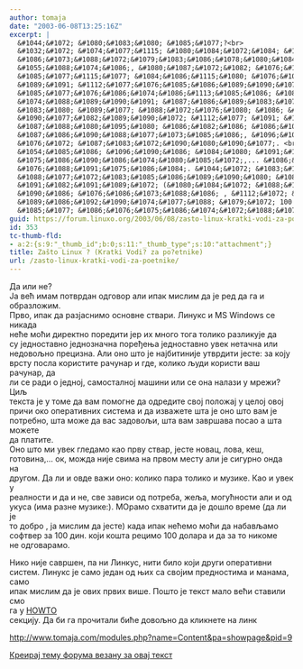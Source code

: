 ```yaml
---
author: tomaja
date: "2003-06-08T13:25:16Z"
excerpt: |
  &#1044;&#1072; &#1080;&#1083;&#1080; &#1085;&#1077;?<br>
  &#1032;&#1072; &#1074;&#1077;&#1115; &#1080;&#1084;&#1072;&#1084; &#1087;&#1086;&#1090;&#1074;&#1088;&#1076;&#1072;&#1085; &#1086;&#1076;&#1075;&#1086;&#1074;&#1086;&#1088; &#1072;&#1083;&#1080; &#1080;&#1087;&#1072;&#1082; &#1084;&#1080;&#1089;&#1083;&#1080;&#1084; &#1076;&#1072; &#1112;&#1077; &#1088;&#1077;&#1076; &#1076;&#1072; &#1075;&#1072; &#1080;
  &#1086;&#1073;&#1088;&#1072;&#1079;&#1083;&#1086;&#1078;&#1080;&#1084;.<br>
  &#1055;&#1088;&#1074;&#1086;, &#1080;&#1087;&#1072;&#1082; &#1076;&#1072; &#1088;&#1072;&#1079;&#1112;&#1072;&#1089;&#1085;&#1080;&#1084;&#1086; &#1086;&#1089;&#1085;&#1086;&#1074;&#1085;&#1077; &#1089;&#1090;&#1074;&#1072;&#1088;&#1080;. &#1051;&#1080;&#1085;&#1091;&#1082;&#1089; &#1080; MS Windows &#1089;&#1077; &#1085;&#1080;&#1082;&#1072;&#1076;&#1072;
  &#1085;&#1077;&#1115;&#1077; &#1084;&#1086;&#1115;&#1080; &#1076;&#1080;&#1088;&#1077;&#1082;&#1090;&#1085;&#1086; &#1087;&#1086;&#1088;&#1077;&#1076;&#1080;&#1090;&#1080; &#1112;&#1077;&#1088; &#1080;&#1093; &#1084;&#1085;&#1086;&#1075;&#1086;  &#1090;&#1086;&#1075;&#1072; &#1090;&#1086;&#1083;&#1080;&#1082;&#1086; &#1088;&#1072;&#1079;&#1083;&#1080;&#1082;&#1091;&#1112;&#1077; &#1076;&#1072;
  &#1089;&#1091; &#1112;&#1077;&#1076;&#1085;&#1086;&#1089;&#1090;&#1072;&#1074;&#1085;&#1086; &#1112;&#1077;&#1076;&#1085;&#1086;&#1079;&#1085;&#1072;&#1095;&#1085;&#1072; &#1087;&#1086;&#1088;&#1077;&#1106;&#1077;&#1114;&#1072; &#1112;&#1077;&#1076;&#1085;&#1086;&#1089;&#1090;&#1072;&#1074;&#1085;&#1086; &#1091;&#1074;&#1077;&#1082; &#1085;&#1077;&#1090;&#1072;&#1095;&#1085;&#1072; &#1080;&#1083;&#1080;
  &#1085;&#1077;&#1076;&#1086;&#1074;&#1086;&#1113;&#1085;&#1086; &#1087;&#1088;&#1077;&#1094;&#1080;&#1079;&#1085;&#1072;. &#1040;&#1083;&#1080; &#1086;&#1085;&#1086; &#1096;&#1090;&#1086; &#1112;&#1077; &#1085;&#1072;&#1112;&#1073;&#1080;&#1090;&#1080;&#1085;&#1080;&#1112;&#1077; &#1091;&#1090;&#1074;&#1088;&#1076;&#1080;&#1090;&#1080; &#1112;&#1077;&#1089;&#1090;&#1077;: &#1079;&#1072; &#1082;&#1086;&#1112;&#1091;
  &#1074;&#1088;&#1089;&#1090;&#1091; &#1087;&#1086;&#1089;&#1083;&#1072; &#1082;&#1086;&#1088;&#1080;&#1089;&#1090;&#1080;&#1090;&#1077; &#1088;&#1072;&#1095;&#1091;&#1085;&#1072;&#1088; &#1080; &#1075;&#1076;&#1077;, &#1082;&#1086;&#1083;&#1080;&#1082;&#1086; &#1113;&#1091;&#1076;&#1080; &#1082;&#1086;&#1088;&#1080;&#1089;&#1090;&#1080; &#1074;&#1072;&#1096; &#1088;&#1072;&#1095;&#1091;&#1085;&#1072;&#1088;, &#1076;&#1072;
  &#1083;&#1080; &#1089;&#1077; &#1088;&#1072;&#1076;&#1080; &#1086; &#1112;&#1077;&#1076;&#1085;&#1086;&#1112;, &#1089;&#1072;&#1084;&#1086;&#1089;&#1090;&#1072;&#1083;&#1085;&#1086;&#1112; &#1084;&#1072;&#1096;&#1080;&#1085;&#1080; &#1080;&#1083;&#1080; &#1089;&#1077; &#1086;&#1085;&#1072; &#1085;&#1072;&#1083;&#1072;&#1079;&#1080; &#1091; &#1084;&#1088;&#1077;&#1078;&#1080;? &#1062;&#1080;&#1113;
  &#1090;&#1077;&#1082;&#1089;&#1090;&#1072; &#1112;&#1077; &#1091; &#1090;&#1086;&#1084;&#1077; &#1076;&#1072; &#1074;&#1072;&#1084; &#1087;&#1086;&#1084;&#1086;&#1075;&#1085;&#1077; &#1076;&#1072; &#1086;&#1076;&#1088;&#1077;&#1076;&#1080;&#1090;&#1077; &#1089;&#1074;&#1086;&#1112; &#1087;&#1086;&#1083;&#1086;&#1078;&#1072;&#1112; &#1091; &#1094;&#1077;&#1083;&#1086;&#1112; &#1086;&#1074;&#1086;&#1112;
  &#1087;&#1088;&#1080;&#1095;&#1080; &#1086;&#1082;&#1086; &#1086;&#1087;&#1077;&#1088;&#1072;&#1090;&#1080;&#1074;&#1085;&#1080;&#1093; &#1089;&#1080;&#1089;&#1090;&#1077;&#1084;&#1072; &#1080; &#1076;&#1072; &#1080;&#1079;&#1074;&#1072;&#1078;&#1077;&#1090;&#1077; &#1096;&#1090;&#1072; &#1112;&#1077; &#1086;&#1085;&#1086; &#1096;&#1090;&#1086; &#1074;&#1072;&#1084; &#1112;&#1077;
  &#1087;&#1086;&#1090;&#1088;&#1077;&#1073;&#1085;&#1086;, &#1096;&#1090;&#1072; &#1084;&#1086;&#1078;&#1077; &#1076;&#1072; &#1074;&#1072;&#1089; &#1079;&#1072;&#1076;&#1086;&#1074;&#1086;&#1113;&#1080;, &#1096;&#1090;&#1072; &#1074;&#1072;&#1084; &#1079;&#1072;&#1074;&#1088;&#1096;&#1072;&#1074;&#1072; &#1087;&#1086;&#1089;&#1072;&#1086; &#1072; &#1096;&#1090;&#1072; &#1084;&#1086;&#1078;&#1077;&#1090;&#1077;
  &#1076;&#1072; &#1087;&#1083;&#1072;&#1090;&#1080;&#1090;&#1077;. <br>
  &#1054;&#1085;&#1086; &#1096;&#1090;&#1086; &#1084;&#1080; &#1091;&#1074;&#1077;&#1082; &#1075;&#1083;&#1077;&#1076;&#1072;&#1084;&#1086; &#1082;&#1072;&#1086; &#1087;&#1088;&#1074;&#1091; &#1089;&#1090;&#1074;&#1072;&#1088;, &#1112;&#1077;&#1089;&#1090;&#1077; &#1085;&#1086;&#1074;&#1072;&#1094;, &#1083;&#1086;&#1074;&#1072;, &#1082;&#1077;&#1096;,
  &#1075;&#1086;&#1090;&#1086;&#1074;&#1080;&#1085;&#1072;,... &#1086;&#1082;, &#1084;&#1086;&#1078;&#1076;&#1072; &#1085;&#1080;&#1112;&#1077; &#1089;&#1074;&#1080;&#1084;&#1072; &#1085;&#1072; &#1087;&#1088;&#1074;&#1086;&#1084; &#1084;&#1077;&#1089;&#1090;&#1091; &#1072;&#1083;&#1080; &#1112;&#1077; &#1089;&#1080;&#1075;&#1091;&#1088;&#1085;&#1086; &#1086;&#1085;&#1076;&#1072; &#1085;&#1072;
  &#1076;&#1088;&#1091;&#1075;&#1086;&#1084;. &#1044;&#1072; &#1083;&#1080; &#1080; &#1086;&#1074;&#1076;&#1077; &#1074;&#1072;&#1078;&#1080; &#1086;&#1085;&#1086;: &#1082;&#1086;&#1083;&#1080;&#1082;&#1086; &#1087;&#1072;&#1088;&#1072; &#1090;&#1086;&#1083;&#1080;&#1082;&#1086; &#1080; &#1084;&#1091;&#1079;&#1080;&#1082;&#1077;. &#1050;&#1072;&#1086; &#1080; &#1091;&#1074;&#1077;&#1082; &#1091;
  &#1088;&#1077;&#1072;&#1083;&#1085;&#1086;&#1089;&#1090;&#1080; &#1080; &#1076;&#1072; &#1080; &#1085;&#1077;, &#1089;&#1074;&#1077; &#1079;&#1072;&#1074;&#1080;&#1089;&#1080; &#1086;&#1076; &#1087;&#1086;&#1090;&#1088;&#1077;&#1073;&#1072;, &#1078;&#1077;&#1113;&#1072;, &#1084;&#1086;&#1075;&#1091;&#1115;&#1085;&#1086;&#1089;&#1090;&#1080; &#1072;&#1083;&#1080; &#1080; &#1086;&#1076;
  &#1091;&#1082;&#1091;&#1089;&#1072; (&#1080;&#1084;&#1072; &#1088;&#1072;&#1079;&#1085;&#1077; &#1084;&#1091;&#1079;&#1080;&#1082;&#1077;:). &#1052;&#1054;&#1088;&#1072;&#1084;&#1086; &#1089;&#1093;&#1074;&#1072;&#1090;&#1080;&#1090;&#1080; &#1076;&#1072; &#1112;&#1077; &#1076;&#1086;&#1096;&#1083;&#1086; &#1074;&#1088;&#1077;&#1084;&#1077; (&#1076;&#1072; &#1083;&#1080; &#1112;&#1077;
  &#1090;&#1086; &#1076;&#1086;&#1073;&#1088;&#1086; , &#1112;&#1072; &#1084;&#1080;&#1089;&#1083;&#1080;&#1084; &#1076;&#1072; &#1112;&#1077;&#1089;&#1090;&#1077;) &#1082;&#1072;&#1076;&#1072; &#1080;&#1087;&#1072;&#1082; &#1085;&#1077;&#1115;&#1077;&#1084;&#1086; &#1084;&#1086;&#1115;&#1080; &#1076;&#1072; &#1085;&#1072;&#1073;&#1072;&#1074;&#1113;&#1072;&#1084;&#1086;
  &#1089;&#1086;&#1092;&#1090;&#1074;&#1077;&#1088; &#1079;&#1072; 100 &#1076;&#1080;&#1085;.  &#1082;&#1086;&#1112;&#1080; &#1082;&#1086;&#1096;&#1090;&#1072; &#1088;&#1077;&#1094;&#1080;&#1084;&#1086; 100 &#1076;&#1086;&#1083;&#1072;&#1088;&#1072; &#1080; &#1076;&#1072; &#1079;&#1072; &#1090;&#1086; &#1085;&#1080;&#1082;&#1086;&#1084;&#1077;
  &#1085;&#1077; &#1086;&#1076;&#1075;&#1086;&#1074;&#1072;&#1088;&#1072;&#1084;&#1086;.
guid: https://forum.linuxo.org/2003/06/08/zasto-linux-kratki-vodi-za-poetnike/
id: 353
tc-thumb-fld:
- a:2:{s:9:"_thumb_id";b:0;s:11:"_thumb_type";s:10:"attachment";}
title: Zašto Linux ? (Kratki Vodi? za po?etnike)
url: /zasto-linux-kratki-vodi-za-poetnike/
---
```

&#1044;&#1072; &#1080;&#1083;&#1080; &#1085;&#1077;?  
&#1032;&#1072; &#1074;&#1077;&#1115; &#1080;&#1084;&#1072;&#1084; &#1087;&#1086;&#1090;&#1074;&#1088;&#1076;&#1072;&#1085; &#1086;&#1076;&#1075;&#1086;&#1074;&#1086;&#1088; &#1072;&#1083;&#1080; &#1080;&#1087;&#1072;&#1082; &#1084;&#1080;&#1089;&#1083;&#1080;&#1084; &#1076;&#1072; &#1112;&#1077; &#1088;&#1077;&#1076; &#1076;&#1072; &#1075;&#1072; &#1080;  
&#1086;&#1073;&#1088;&#1072;&#1079;&#1083;&#1086;&#1078;&#1080;&#1084;.  
&#1055;&#1088;&#1074;&#1086;, &#1080;&#1087;&#1072;&#1082; &#1076;&#1072; &#1088;&#1072;&#1079;&#1112;&#1072;&#1089;&#1085;&#1080;&#1084;&#1086; &#1086;&#1089;&#1085;&#1086;&#1074;&#1085;&#1077; &#1089;&#1090;&#1074;&#1072;&#1088;&#1080;. &#1051;&#1080;&#1085;&#1091;&#1082;&#1089; &#1080; MS Windows &#1089;&#1077; &#1085;&#1080;&#1082;&#1072;&#1076;&#1072;  
&#1085;&#1077;&#1115;&#1077; &#1084;&#1086;&#1115;&#1080; &#1076;&#1080;&#1088;&#1077;&#1082;&#1090;&#1085;&#1086; &#1087;&#1086;&#1088;&#1077;&#1076;&#1080;&#1090;&#1080; &#1112;&#1077;&#1088; &#1080;&#1093; &#1084;&#1085;&#1086;&#1075;&#1086; &#1090;&#1086;&#1075;&#1072; &#1090;&#1086;&#1083;&#1080;&#1082;&#1086; &#1088;&#1072;&#1079;&#1083;&#1080;&#1082;&#1091;&#1112;&#1077; &#1076;&#1072;  
&#1089;&#1091; &#1112;&#1077;&#1076;&#1085;&#1086;&#1089;&#1090;&#1072;&#1074;&#1085;&#1086; &#1112;&#1077;&#1076;&#1085;&#1086;&#1079;&#1085;&#1072;&#1095;&#1085;&#1072; &#1087;&#1086;&#1088;&#1077;&#1106;&#1077;&#1114;&#1072; &#1112;&#1077;&#1076;&#1085;&#1086;&#1089;&#1090;&#1072;&#1074;&#1085;&#1086; &#1091;&#1074;&#1077;&#1082; &#1085;&#1077;&#1090;&#1072;&#1095;&#1085;&#1072; &#1080;&#1083;&#1080;  
&#1085;&#1077;&#1076;&#1086;&#1074;&#1086;&#1113;&#1085;&#1086; &#1087;&#1088;&#1077;&#1094;&#1080;&#1079;&#1085;&#1072;. &#1040;&#1083;&#1080; &#1086;&#1085;&#1086; &#1096;&#1090;&#1086; &#1112;&#1077; &#1085;&#1072;&#1112;&#1073;&#1080;&#1090;&#1080;&#1085;&#1080;&#1112;&#1077; &#1091;&#1090;&#1074;&#1088;&#1076;&#1080;&#1090;&#1080; &#1112;&#1077;&#1089;&#1090;&#1077;: &#1079;&#1072; &#1082;&#1086;&#1112;&#1091;  
&#1074;&#1088;&#1089;&#1090;&#1091; &#1087;&#1086;&#1089;&#1083;&#1072; &#1082;&#1086;&#1088;&#1080;&#1089;&#1090;&#1080;&#1090;&#1077; &#1088;&#1072;&#1095;&#1091;&#1085;&#1072;&#1088; &#1080; &#1075;&#1076;&#1077;, &#1082;&#1086;&#1083;&#1080;&#1082;&#1086; &#1113;&#1091;&#1076;&#1080; &#1082;&#1086;&#1088;&#1080;&#1089;&#1090;&#1080; &#1074;&#1072;&#1096; &#1088;&#1072;&#1095;&#1091;&#1085;&#1072;&#1088;, &#1076;&#1072;  
&#1083;&#1080; &#1089;&#1077; &#1088;&#1072;&#1076;&#1080; &#1086; &#1112;&#1077;&#1076;&#1085;&#1086;&#1112;, &#1089;&#1072;&#1084;&#1086;&#1089;&#1090;&#1072;&#1083;&#1085;&#1086;&#1112; &#1084;&#1072;&#1096;&#1080;&#1085;&#1080; &#1080;&#1083;&#1080; &#1089;&#1077; &#1086;&#1085;&#1072; &#1085;&#1072;&#1083;&#1072;&#1079;&#1080; &#1091; &#1084;&#1088;&#1077;&#1078;&#1080;? &#1062;&#1080;&#1113;  
&#1090;&#1077;&#1082;&#1089;&#1090;&#1072; &#1112;&#1077; &#1091; &#1090;&#1086;&#1084;&#1077; &#1076;&#1072; &#1074;&#1072;&#1084; &#1087;&#1086;&#1084;&#1086;&#1075;&#1085;&#1077; &#1076;&#1072; &#1086;&#1076;&#1088;&#1077;&#1076;&#1080;&#1090;&#1077; &#1089;&#1074;&#1086;&#1112; &#1087;&#1086;&#1083;&#1086;&#1078;&#1072;&#1112; &#1091; &#1094;&#1077;&#1083;&#1086;&#1112; &#1086;&#1074;&#1086;&#1112;  
&#1087;&#1088;&#1080;&#1095;&#1080; &#1086;&#1082;&#1086; &#1086;&#1087;&#1077;&#1088;&#1072;&#1090;&#1080;&#1074;&#1085;&#1080;&#1093; &#1089;&#1080;&#1089;&#1090;&#1077;&#1084;&#1072; &#1080; &#1076;&#1072; &#1080;&#1079;&#1074;&#1072;&#1078;&#1077;&#1090;&#1077; &#1096;&#1090;&#1072; &#1112;&#1077; &#1086;&#1085;&#1086; &#1096;&#1090;&#1086; &#1074;&#1072;&#1084; &#1112;&#1077;  
&#1087;&#1086;&#1090;&#1088;&#1077;&#1073;&#1085;&#1086;, &#1096;&#1090;&#1072; &#1084;&#1086;&#1078;&#1077; &#1076;&#1072; &#1074;&#1072;&#1089; &#1079;&#1072;&#1076;&#1086;&#1074;&#1086;&#1113;&#1080;, &#1096;&#1090;&#1072; &#1074;&#1072;&#1084; &#1079;&#1072;&#1074;&#1088;&#1096;&#1072;&#1074;&#1072; &#1087;&#1086;&#1089;&#1072;&#1086; &#1072; &#1096;&#1090;&#1072; &#1084;&#1086;&#1078;&#1077;&#1090;&#1077;  
&#1076;&#1072; &#1087;&#1083;&#1072;&#1090;&#1080;&#1090;&#1077;.  
&#1054;&#1085;&#1086; &#1096;&#1090;&#1086; &#1084;&#1080; &#1091;&#1074;&#1077;&#1082; &#1075;&#1083;&#1077;&#1076;&#1072;&#1084;&#1086; &#1082;&#1072;&#1086; &#1087;&#1088;&#1074;&#1091; &#1089;&#1090;&#1074;&#1072;&#1088;, &#1112;&#1077;&#1089;&#1090;&#1077; &#1085;&#1086;&#1074;&#1072;&#1094;, &#1083;&#1086;&#1074;&#1072;, &#1082;&#1077;&#1096;,  
&#1075;&#1086;&#1090;&#1086;&#1074;&#1080;&#1085;&#1072;,&#8230; &#1086;&#1082;, &#1084;&#1086;&#1078;&#1076;&#1072; &#1085;&#1080;&#1112;&#1077; &#1089;&#1074;&#1080;&#1084;&#1072; &#1085;&#1072; &#1087;&#1088;&#1074;&#1086;&#1084; &#1084;&#1077;&#1089;&#1090;&#1091; &#1072;&#1083;&#1080; &#1112;&#1077; &#1089;&#1080;&#1075;&#1091;&#1088;&#1085;&#1086; &#1086;&#1085;&#1076;&#1072; &#1085;&#1072;  
&#1076;&#1088;&#1091;&#1075;&#1086;&#1084;. &#1044;&#1072; &#1083;&#1080; &#1080; &#1086;&#1074;&#1076;&#1077; &#1074;&#1072;&#1078;&#1080; &#1086;&#1085;&#1086;: &#1082;&#1086;&#1083;&#1080;&#1082;&#1086; &#1087;&#1072;&#1088;&#1072; &#1090;&#1086;&#1083;&#1080;&#1082;&#1086; &#1080; &#1084;&#1091;&#1079;&#1080;&#1082;&#1077;. &#1050;&#1072;&#1086; &#1080; &#1091;&#1074;&#1077;&#1082; &#1091;  
&#1088;&#1077;&#1072;&#1083;&#1085;&#1086;&#1089;&#1090;&#1080; &#1080; &#1076;&#1072; &#1080; &#1085;&#1077;, &#1089;&#1074;&#1077; &#1079;&#1072;&#1074;&#1080;&#1089;&#1080; &#1086;&#1076; &#1087;&#1086;&#1090;&#1088;&#1077;&#1073;&#1072;, &#1078;&#1077;&#1113;&#1072;, &#1084;&#1086;&#1075;&#1091;&#1115;&#1085;&#1086;&#1089;&#1090;&#1080; &#1072;&#1083;&#1080; &#1080; &#1086;&#1076;  
&#1091;&#1082;&#1091;&#1089;&#1072; (&#1080;&#1084;&#1072; &#1088;&#1072;&#1079;&#1085;&#1077; &#1084;&#1091;&#1079;&#1080;&#1082;&#1077;:). &#1052;&#1054;&#1088;&#1072;&#1084;&#1086; &#1089;&#1093;&#1074;&#1072;&#1090;&#1080;&#1090;&#1080; &#1076;&#1072; &#1112;&#1077; &#1076;&#1086;&#1096;&#1083;&#1086; &#1074;&#1088;&#1077;&#1084;&#1077; (&#1076;&#1072; &#1083;&#1080; &#1112;&#1077;  
&#1090;&#1086; &#1076;&#1086;&#1073;&#1088;&#1086; , &#1112;&#1072; &#1084;&#1080;&#1089;&#1083;&#1080;&#1084; &#1076;&#1072; &#1112;&#1077;&#1089;&#1090;&#1077;) &#1082;&#1072;&#1076;&#1072; &#1080;&#1087;&#1072;&#1082; &#1085;&#1077;&#1115;&#1077;&#1084;&#1086; &#1084;&#1086;&#1115;&#1080; &#1076;&#1072; &#1085;&#1072;&#1073;&#1072;&#1074;&#1113;&#1072;&#1084;&#1086;  
&#1089;&#1086;&#1092;&#1090;&#1074;&#1077;&#1088; &#1079;&#1072; 100 &#1076;&#1080;&#1085;. &#1082;&#1086;&#1112;&#1080; &#1082;&#1086;&#1096;&#1090;&#1072; &#1088;&#1077;&#1094;&#1080;&#1084;&#1086; 100 &#1076;&#1086;&#1083;&#1072;&#1088;&#1072; &#1080; &#1076;&#1072; &#1079;&#1072; &#1090;&#1086; &#1085;&#1080;&#1082;&#1086;&#1084;&#1077;  
&#1085;&#1077; &#1086;&#1076;&#1075;&#1086;&#1074;&#1072;&#1088;&#1072;&#1084;&#1086;.<!--break-->

  
&#1053;&#1080;&#1082;&#1086; &#1085;&#1080;&#1112;&#1077; &#1089;&#1072;&#1074;&#1088;&#1096;&#1077;&#1085;, &#1087;&#1072; &#1085;&#1080; &#1051;&#1080;&#1085;&#1082;&#1091;&#1089;, &#1085;&#1080;&#1090;&#1080; &#1073;&#1080;&#1083;&#1086; &#1082;&#1086;&#1112;&#1080; &#1076;&#1088;&#1091;&#1075;&#1080; &#1086;&#1087;&#1077;&#1088;&#1072;&#1090;&#1080;&#1074;&#1085;&#1080;  
&#1089;&#1080;&#1089;&#1090;&#1077;&#1084;. &#1051;&#1080;&#1085;&#1091;&#1082;&#1089; &#1112;&#1077; &#1089;&#1072;&#1084;&#1086; &#1112;&#1077;&#1076;&#1072;&#1085; &#1086;&#1076; &#1114;&#1080;&#1093; &#1089;&#1072; &#1089;&#1074;&#1086;&#1112;&#1080;&#1084; &#1087;&#1088;&#1077;&#1076;&#1085;&#1086;&#1089;&#1090;&#1080;&#1084;&#1072; &#1080; &#1084;&#1072;&#1085;&#1072;&#1084;&#1072;, &#1089;&#1072;&#1084;&#1086;  
&#1080;&#1087;&#1072;&#1082; &#1084;&#1080;&#1089;&#1083;&#1080;&#1084; &#1076;&#1072; &#1112;&#1077; &#1086;&#1074;&#1080;&#1093; &#1087;&#1088;&#1074;&#1080;&#1093; &#1074;&#1080;&#1096;&#1077;. &#1055;&#1086;&#1096;&#1090;&#1086; &#1112;&#1077; &#1090;&#1077;&#1082;&#1089;&#1090; &#1084;&#1072;&#1083;&#1086; &#1074;&#1077;&#1115;&#1080; &#1089;&#1090;&#1072;&#1074;&#1080;&#1083;&#1080; &#1089;&#1084;&#1086;  
&#1075;&#1072; &#1091; [HOWTO](http://www.tomaja.com/modules.php?name=Content)  
&#1089;&#1077;&#1082;&#1094;&#1080;&#1112;&#1091;. &#1044;&#1072; &#1073;&#1080; &#1075;&#1072; &#1087;&#1088;&#1086;&#1095;&#1080;&#1090;&#1072;&#1083;&#1080; &#1073;&#1080;&#1115;&#1077; &#1076;&#1086;&#1074;&#1086;&#1113;&#1085;&#1086; &#1076;&#1072; &#1082;&#1083;&#1080;&#1082;&#1085;&#1077;&#1090;&#1077; &#1085;&#1072; &#1083;&#1080;&#1085;&#1082;

<http://www.tomaja.com/modules.php?name=Content&pa=showpage&pid=9>

[Креирај тему форума везану за овај текст](https://linuxo.org/nova-tema-na-forumu/?se_pid=353)